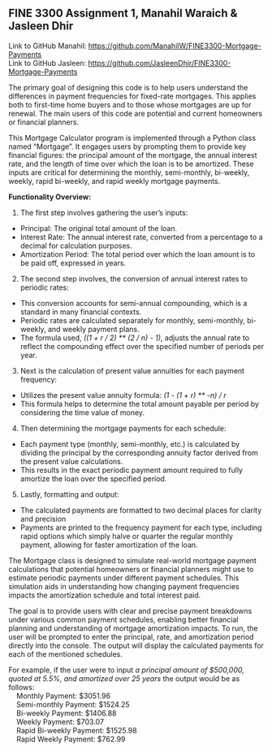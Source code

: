 ## FINE 3300 Assignment 1, Manahil Waraich & Jasleen Dhir

Link to GitHub Manahil: https://github.com/ManahilW/FINE3300-Mortgage-Payments <br>
Link to GitHub Jasleen: https://github.com/JasleenDhir/FINE3300-Mortgage-Payments

The primary goal of designing this code is to help users understand the differences in payment frequencies for fixed-rate mortgages. This applies both to first-time home buyers and to those whose mortgages are up for renewal. The main users of this code are potential and current homeowners or financial planners.

This Mortgage Calculator program is implemented through a Python class named “Mortgage”. It engages users by prompting them to provide key financial figures: the principal amount of the mortgage, the annual interest rate, and the length of time over which the loan is to be amortized. These inputs are critical for determining the monthly, semi-monthly, bi-weekly, weekly, rapid bi-weekly, and rapid weekly mortgage payments.

**Functionality Overview:**
1. The first step involves gathering the user’s inputs:
- Principal: The original total amount of the loan.
- Interest Rate: The annual interest rate, converted from a percentage to a decimal for calculation purposes.
- Amortization Period: The total period over which the loan amount is to be paid off, expressed in years.

2. The second step involves, the conversion of annual interest rates to periodic rates:
- This conversion accounts for semi-annual compounding, which is a standard in many financial contexts.
- Periodic rates are calculated separately for monthly, semi-monthly, bi-weekly, and weekly payment plans.
- The formula used, *((1 + r / 2) ** (2 / n) - 1)*, adjusts the annual rate to reflect the compounding effect over the specified number of periods per year.

3. Next is the calculation of present value annuities for each payment frequency:
- Utilizes the present value annuity formula: *(1 - (1 + r) ** -n) / r*
- This formula helps to determine the total amount payable per period by considering the time value of money.

4. Then determining the mortgage payments for each schedule:
- Each payment type (monthly, semi-monthly, etc.) is calculated by dividing the principal by the corresponding annuity factor derived from the present value calculations.
- This results in the exact periodic payment amount required to fully amortize the loan over the specified period.

5. Lastly, formatting and output:
- The calculated payments are formatted to two decimal places for clarity and precision
- Payments are printed to the frequency payment for each type, including rapid options which simply halve or quarter the regular monthly payment, allowing for faster amortization of the loan.

The Mortgage class is designed to simulate real-world mortgage payment calculations that potential homeowners or financial planners might use to estimate periodic payments under different payment schedules. This simulation aids in understanding how changing payment frequencies impacts the amortization schedule and total interest paid.

The goal is to provide users with clear and precise payment breakdowns under various common payment schedules, enabling better financial planning and understanding of mortgage amortization impacts. To run, the user will be prompted to enter the principal, rate, and amortization period directly into the console. The output will display the calculated payments for each of the mentioned schedules.

For example, if the user were to input *a principal amount of $500,000, quoted at 5.5%, and
amortized over 25 years* the output would be as follows:<br>
&nbsp;&nbsp;&nbsp;&nbsp;Monthly Payment: $3051.96 <br>
&nbsp;&nbsp;&nbsp;&nbsp;Semi-monthly Payment: $1524.25<br>
&nbsp;&nbsp;&nbsp;&nbsp;Bi-weekly Payment: $1406.88<br>
&nbsp;&nbsp;&nbsp;&nbsp;Weekly Payment: $703.07<br>
&nbsp;&nbsp;&nbsp;&nbsp;Rapid Bi-weekly Payment: $1525.98<br>
&nbsp;&nbsp;&nbsp;&nbsp;Rapid Weekly Payment: $762.99<br>